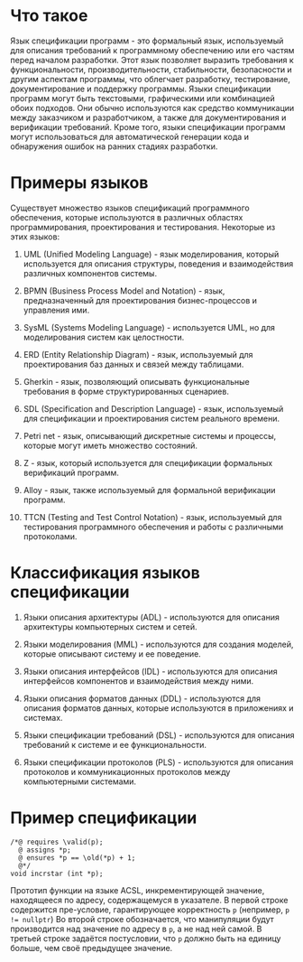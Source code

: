 # Что такое

Язык спецификации программ - это формальный язык, используемый для описания требований к программному обеспечению или его частям перед началом разработки. Этот язык позволяет выразить требования к функциональности, производительности, стабильности, безопасности и другим аспектам программы, что облегчает разработку, тестирование, документирование и поддержку программы. Языки спецификации программ могут быть текстовыми, графическими или комбинацией обоих подходов. Они обычно используются как средство коммуникации между заказчиком и разработчиком, а также для документирования и верификации требований. Кроме того, языки спецификации программ могут использоваться для автоматической генерации кода и обнаружения ошибок на ранних стадиях разработки.

# Примеры языков

Существует множество языков спецификаций программного обеспечения, которые используются в различных областях программирования, проектирования и тестирования. Некоторые из этих языков:

1. UML (Unified Modeling Language) - язык моделирования, который используется для описания структуры, поведения и взаимодействия различных компонентов системы.

2. BPMN (Business Process Model and Notation) - язык, предназначенный для проектирования бизнес-процессов и управления ими.

3. SysML (Systems Modeling Language) - используется UML, но для моделирования систем как целостности.

4. ERD (Entity Relationship Diagram) - язык, используемый для проектирования баз данных и связей между таблицами.

5. Gherkin - язык, позволяющий описывать функциональные требования в форме структурированных сценариев.

6. SDL (Specification and Description Language) - язык, используемый для спецификации и проектирования систем реального времени.

7. Petri net - язык, описывающий дискретные системы и процессы, которые могут иметь множество состояний.

8. Z - язык, который используется для спецификации формальных верификаций программ.

9. Alloy - язык, также используемый для формальной верификации программ.

10. TTCN (Testing and Test Control Notation) - язык, используемый для тестирования программного обеспечения и работы с различными протоколами.

# Классификация языков спецификации

1. Языки описания архитектуры (ADL) - используются для описания архитектуры компьютерных систем и сетей.

2. Языки моделирования (MML) - используются для создания моделей, которые описывают систему и ее поведение.

3. Языки описания интерфейсов (IDL) - используются для описания интерфейсов компонентов и взаимодействия между ними.

4. Языки описания форматов данных (DDL) - используются для описания форматов данных, которые используются в приложениях и системах.

5. Языки спецификации требований (DSL) - используются для описания требований к системе и ее функциональности.

6. Языки спецификации протоколов (PLS) - используются для описания протоколов и коммуникационных протоколов между компьютерными системами.

# Пример спецификации
```
/*@ requires \valid(p);
  @ assigns *p;
  @ ensures *p == \old(*p) + 1;
  @*/
void incrstar (int *p);
```

Прототип функции на языке ACSL, инкрементирующей значение, находящееся по адресу, содержащемуся в указателе.
В первой строке содержится пре-условие, гарантирующее корректность `p` (непример, `p != nullptr`)
Во второй строке обозначается, что манипуляции будут производится над значение по адресу в `p`, а не над ней самой.
В третьей строке задаётся постусловии, что `p` должно быть на единицу больше, чем своё предыдущее значение.